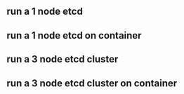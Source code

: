 ## run a 1 node etcd

## run a 1 node etcd on container

## run a 3 node etcd cluster

## run a 3 node etcd cluster on container
